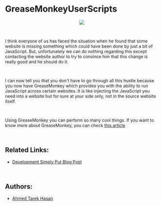 # GreaseMonkeyUserScripts

<p align="center">
  <img src="http://4.bp.blogspot.com/-Mb8wpsV2MW4/UUMUmCdSzeI/AAAAAAAAAWo/bU4UnS_hXPc/s1600/GreaseMonkey.png">
</p>

<br/>

I think everyone of us has faced the situation when he found that some website is missing something which could have been done by just a bit of JavaScript. But, unfortunately we can do nothing regarding this except contacting the website author to try to convince him that this change is really good and he should do it.

<br/>

I can now tell you that you don't have to go through all this hustle because you now have GreaseMonkey which provides you with the ability to run JavaScript across certain websites. It is like injecting the JavaScript you need into a website but for sure at your side only, not in the source website itself.

<br/>

Using GreaseMonkey you can perform so many cool things. If you want to know more about GreaseMonkey, you can check [this article](http://developmentsimplyput.blogspot.com/2013/03/having-fun-with-javascript-and.html)


<br/>

## Related Links:
* [Development Simply Put Blog Post](http://developmentsimplyput.blogspot.com/2013/03/having-fun-with-javascript-and.html)

<br/>

## Authors:
* [Ahmed Tarek Hasan](https://linkedin.com/in/atarekhasan)

